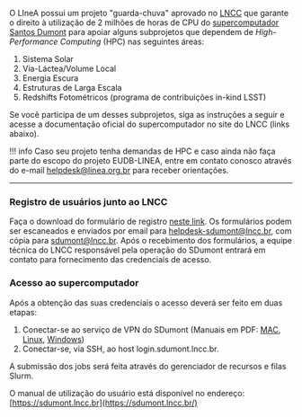 O LIneA possui um projeto "guarda-chuva" aprovado no [LNCC](https://lncc.br/) que garante o direito à utilização de 2 milhões de horas de CPU do [supercomputador Santos Dumont](https://sdumont.lncc.br/) para apoiar alguns subprojetos que dependem de _High-Performance Computing_ (HPC) nas seguintes áreas:

1. Sistema Solar
2. Via-Láctea/Volume Local
3. Energia Escura
4. Estruturas de Larga Escala
5. Redshifts Fotométricos (programa de contribuições in-kind LSST) 

Se você participa de um desses subprojetos, siga as instruções a seguir e acesse a documentação oficial do supercomputador no site do LNCC (links abaixo).  


!!! info 
    Caso seu projeto tenha demandas de HPC e caso ainda não faça parte do escopo do projeto EUDB-LINEA, entre em contato conosco através do e-mail [helpdesk@linea.org.br](mailto:helpdesk@linea.org.br) para receber orientações. 

---

### Registro de usuários junto ao LNCC

Faça o download do formulário de registro [neste link](http://sdumont.lncc.br/formularios/formulario_sdumont_usuario.docx). Os formulários podem ser escaneados e enviados por email para helpdesk-sdumont@lncc.br, com cópia para sdumont@lncc.br. Após o recebimento dos formulários, a equipe técnica do LNCC responsável pela operação do SDumont entrará em contato para fornecimento das credenciais de acesso.

### Acesso ao supercomputador

Após a obtenção das suas credenciais o acesso deverá ser feito em duas etapas:

   1. Conectar-se ao serviço de VPN do SDumont (Manuais em PDF: [MAC](/docs/hpc/How%20To%20VPN%20SDUMONT%20-%20MAC.pdf), [Linux](/docs/hpc/How%20To%20VPN%20SDUMONT%20%20LINUX%20.pdf), [Windows](/docs/hpc/HowTo-VPN-client-Sdumont-Windows.pdf))
   2. Conectar-se, via SSH, ao host login.sdumont.lncc.br.


A submissão dos jobs será feita através do gerenciador de recursos e filas Slurm.

O manual de utilização do usuário está disponível no endereço: [https://sdumont.lncc.br](https://sdumont.lncc.br/) 


